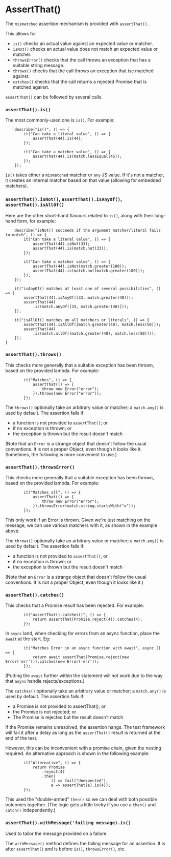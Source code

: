 # AssertThat()

The `mismatched` assertion mechanism is provided with `assertThat()`.

This allows for
  - `is()` checks an actual value against an expected value or matcher. 
  - `isNot()` checks an actual value does not match an expected value or matcher.
  - `throwsError()` checks that the call throws an exception that has a suitable string message.
  - `throws()` checks that the call throws an exception that ise matched against.
  - `catches()` checks that the call returns a rejected Promise that is matched against.

`assertThat()` can be followed by several calls. 

### `assertThat().is()`

The most commonly-used one is `is()`. For example:

```
    describe("is()", () => {
        it("Can take a literal value", () => {
            assertThat(44).is(44);
        });

        it("Can take a matcher value", () => {
            assertThat(44).is(match.lessEqual(45));
        });
    });
```

`is()` takes either a `mismatched` matcher or `any` JS value. 
If it's not a matcher, it creates an internal matcher based on that value (allowing for embedded matchers).

### `assertThat().isNot()`, `assertThat().isAnyOf()`, `assertThat().isAllOf()`

Here are the other short-hand flavours related to `is()`, along with their long-hand form, for example:

```
    describe("isNot() succeeds if the argument matcher/literal fails to match", () => {
        it("Can take a literal value", () => {
            assertThat(44).isNot(33);
            assertThat(44).is(match.not(33));
        });

        it("Can take a matcher value", () => {
            assertThat(44).isNot(match.greater(100));
            assertThat(44).is(match.not(match.greater(100)));
        });
    });

    it("isAnyOf() matches at least one of several possibilities", () => {
        assertThat(44).isAnyOf([33, match.greater(40)]);
        assertThat(44)
            .is(match.anyOf([33, match.greater(40)]));
    });

    it("isAllOf() matches on all matchers or literals", () => {
        assertThat(44).isAllOf([match.greater(40), match.less(50)]);
        assertThat(44)
            .is(match.allOf([match.greater(40), match.less(50)]));
    });
}
```

### `assertThat().throws()`

This checks more generally that a suitable exception has been thrown, based on the provided lambda. For example:

```
        it("Matches", () => {
            assertThat(() => {
                throw new Error("error");
            }).throws(new Error("error"));
        });
```

The `throws()` optionally take an arbitrary value or matcher; a `match.any()` is used by default.
The assertion fails if:

  - a function is not provided to `assertThat()`; or 
  - if no exception is thrown; or
  - the exception is thrown but the result doesn't match

(Note that an `Error` is a strange object that doesn't follow the usual conventions.
It is not a proper Object, even though it looks like it. Sometimes, the following is more convenient to use.)

### `assertThat().throwsError()`

This checks more generally that a suitable exception has been thrown, based on the provided lambda. For example:

```
        it("Matches all", () => {
            assertThat(() => {
                throw new Error("error");
            }).throwsError(match.string.startsWith("e"));
        });
```

This only work if an Error is thrown. 
Given we're just matching on the message, we can use various matchers with it, as shown in the example above.

The `throws()` optionally take an arbitrary value or matcher; a `match.any()` is used by default.
The assertion fails if:

  - a function is not provided to `assertThat()`; or 
  - if no exception is thrown; or
  - the exception is thrown but the result doesn't match

(Note that an `Error` is a strange object that doesn't follow the usual conventions.
It is not a proper Object, even though it looks like it.)

### `assertThat().catches()`

This checks that a Promise result has been rejected. For example:

```
        it("assertThat().catches()", () => {
            return assertThat(Promise.reject(4)).catches(4);
        });
```

In `async` land, when checking for errors from an async function, place the `await` at the start. Eg:

```
        it("Matches Error in an async function with await", async () => {
            return await assertThat(Promise.reject(new Error('err'))).catches(new Error('err'));
        });
```

(Putting the `await` further within the statement will not work due to the way that `async` handle rejects/exceptions.)

The `catches()` optionally take an arbitrary value or matcher; a `match.any()` is used by default.
The assertion fails if:

  - a Promise is not provided to assertThat(); or
  - the Promise is not rejected; or
  - The Promise is rejected but the result doesn't match
  
If the Promise remains unresolved, the assertion hangs. 
The test framework will fail it after a delay as long as the `assertThat()` result is returned at the end of the test.

However, this can be inconvenient with a promise chain, given the nesting required. 
An alternative approach is shown in the following example:

```
        it("Alternative", () => {
            return Promise
                .reject(4)
                .then(
                    () => fail("Unexpected"),
                    e => assertThat(e).is(4));
        });
 ```

This used the "double-armed" `then()` so we can deal with both possible outcomes together. 
(The logic gets a little tricky if you use a `then()` and `catch()` independently.)

### `assertThat().withMessage('failing message).is()`

Used to tailor the message provided on a failure.

The `withMessage()` method defines the failing message for an assertion.
It is after `assertThat()` and is before `is()`, `throwsError()`, etc.
